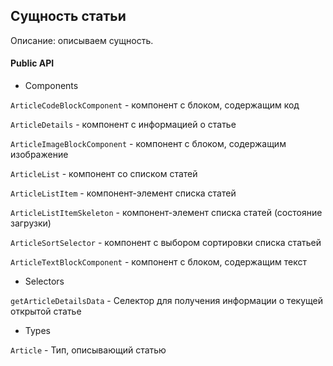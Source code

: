 ## Сущность статьи

Описание: описываем сущность.

#### Public API

- Components

`ArticleCodeBlockComponent` - компонент с блоком, содержащим код

`ArticleDetails` - компонент с информацией о статье

`ArticleImageBlockComponent` - компонент с блоком, содержащим изображение

`ArticleList` - компонент со списком статей

`ArticleListItem` - компонент-элемент списка статей

`ArticleListItemSkeleton` - компонент-элемент списка статей (состояние загрузки)

`ArticleSortSelector` - компонент с выбором сортировки списка статьей

`ArticleTextBlockComponent` - компонент с блоком, содержащим текст

- Selectors

`getArticleDetailsData` - Селектор для получения информации о текущей открытой статье

- Types

`Article` - Тип, описывающий статью
